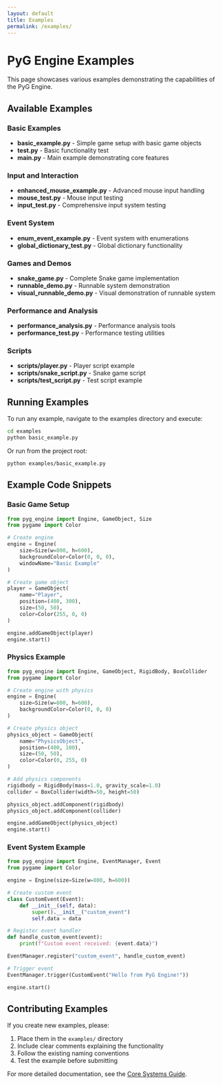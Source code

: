 ```yaml
---
layout: default
title: Examples
permalink: /examples/
---
```


# PyG Engine Examples

This page showcases various examples demonstrating the capabilities of the PyG Engine.

## Available Examples

### Basic Examples

- **basic_example.py** - Simple game setup with basic game objects
- **test.py** - Basic functionality test
- **main.py** - Main example demonstrating core features

### Input and Interaction

- **enhanced_mouse_example.py** - Advanced mouse input handling
- **mouse_test.py** - Mouse input testing
- **input_test.py** - Comprehensive input system testing

### Event System

- **enum_event_example.py** - Event system with enumerations
- **global_dictionary_test.py** - Global dictionary functionality

### Games and Demos

- **snake_game.py** - Complete Snake game implementation
- **runnable_demo.py** - Runnable system demonstration
- **visual_runnable_demo.py** - Visual demonstration of runnable system

### Performance and Analysis

- **performance_analysis.py** - Performance analysis tools
- **performance_test.py** - Performance testing utilities

### Scripts

- **scripts/player.py** - Player script example
- **scripts/snake_script.py** - Snake game script
- **scripts/test_script.py** - Test script example

## Running Examples

To run any example, navigate to the examples directory and execute:

```bash
cd examples
python basic_example.py
```

Or run from the project root:

```bash
python examples/basic_example.py
```

## Example Code Snippets

### Basic Game Setup

```python
from pyg_engine import Engine, GameObject, Size
from pygame import Color

# Create engine
engine = Engine(
    size=Size(w=800, h=600),
    backgroundColor=Color(0, 0, 0),
    windowName="Basic Example"
)

# Create game object
player = GameObject(
    name="Player",
    position=(400, 300),
    size=(50, 50),
    color=Color(255, 0, 0)
)

engine.addGameObject(player)
engine.start()
```

### Physics Example

```python
from pyg_engine import Engine, GameObject, RigidBody, BoxCollider
from pygame import Color

# Create engine with physics
engine = Engine(
    size=Size(w=800, h=600),
    backgroundColor=Color(0, 0, 0)
)

# Create physics object
physics_object = GameObject(
    name="PhysicsObject",
    position=(400, 100),
    size=(50, 50),
    color=Color(0, 255, 0)
)

# Add physics components
rigidbody = RigidBody(mass=1.0, gravity_scale=1.0)
collider = BoxCollider(width=50, height=50)

physics_object.addComponent(rigidbody)
physics_object.addComponent(collider)

engine.addGameObject(physics_object)
engine.start()
```

### Event System Example

```python
from pyg_engine import Engine, EventManager, Event
from pygame import Color

engine = Engine(size=Size(w=800, h=600))

# Create custom event
class CustomEvent(Event):
    def __init__(self, data):
        super().__init__("custom_event")
        self.data = data

# Register event handler
def handle_custom_event(event):
    print(f"Custom event received: {event.data}")

EventManager.register("custom_event", handle_custom_event)

# Trigger event
EventManager.trigger(CustomEvent("Hello from PyG Engine!"))

engine.start()
```

## Contributing Examples

If you create new examples, please:

1. Place them in the `examples/` directory
2. Include clear comments explaining the functionality
3. Follow the existing naming conventions
4. Test the example before submitting

For more detailed documentation, see the [Core Systems Guide](docs/CORE_SYSTEMS_GUIDE.html). 